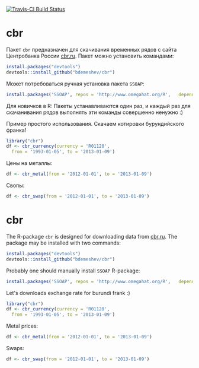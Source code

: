 [![Travis-CI Build Status](https://travis-ci.org/bdemeshev/cbr.svg?branch=master)](https://travis-ci.org/bdemeshev/cbr)

# cbr
Пакет `cbr` предназначен для скачивания временных рядов с сайта Центробанка России [cbr.ru](http://cbr.ru/). Пакет можно установить командами:
```r
install.packages("devtools")
devtools::install_github("bdemeshev/cbr")
```
Может потребоваться ручная установка пакета `SSOAP`:
```r
install.packages('SSOAP', repos = 'http://www.omegahat.org/R',   dependencies = TRUE, type = 'source')
```

Для новичков в R: Пакеты устанавливаются один раз, и каждый раз для скачанивания рядов выполнять эти команды совершенно ненужно :)


Пример простого использования. Скачаем котировки бурундийского франка!
```r
library("cbr")
df <- cbr_currency(currency = 'R01120', 
  from = '1993-01-05', to = '2013-01-09')
```

Цены на металлы:
```r
df <- cbr_metal(from = '2012-01-01', to = '2013-01-09')
```

Свопы:
```r
df <- cbr_swap(from = '2012-01-01', to = '2013-01-09')
```


# cbr
The R-package `cbr` is designed for downloading data from [cbr.ru](http://cbr.ru/). The package may be installed with two commands:
```r
install.packages("devtools")
devtools::install_github("bdemeshev/cbr")
```
Probably one should manually install `SSOAP` R-package:
```r
install.packages('SSOAP', repos = 'http://www.omegahat.org/R',   dependencies = TRUE, type = 'source')
```

Let's downloads exchange rate for burundi frank :)
```r
library("cbr")
df <- cbr_currency(currency = 'R01120', 
  from = '1993-01-05', to = '2013-01-09')
```

Metal prices:
```r
df <- cbr_metal(from = '2012-01-01', to = '2013-01-09')
```

Swaps:
```r
df <- cbr_swap(from = '2012-01-01', to = '2013-01-09')
```


